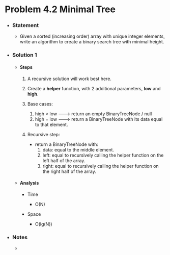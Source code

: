 # Problem 4.2 Minimal Tree

- ### Statement

  - Given a sorted (increasing order) array with unique integer elements, write an algo­rithm to create a binary search tree with minimal height.

- ### Solution 1

  - #### Steps

    1. A recursive solution will work best here.

    2. Create a **helper** function, with 2 additional parameters, **low** and **high**.

    3. Base cases:

       1. high < low ---> return an empty BinaryTreeNode / null
       2. high = low ---> return a BinaryTreeNode with its data equal to that element.

    4. Recursive step:
       - return a BinaryTreeNode with:
         1. data: equal to the middle element.
         2. left: equal to recursively calling the helper function on the left half of the array.
         3. right: equal to recursively calling the helper function on the right half of the array.

  - #### Analysis

    - Time

      - O(N)

    - Space
      - O(lg(N))

- ### Notes

  -
